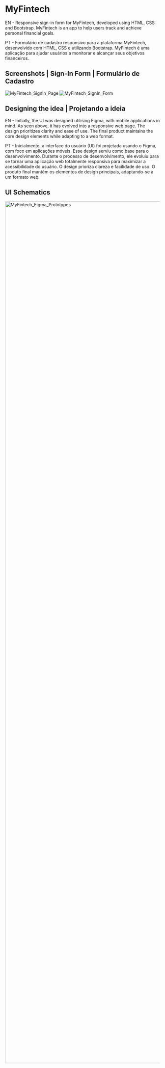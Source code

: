 # MyFintech

EN  - Responsive sign-in form for MyFintech, developed using HTML, CSS and Bootstrap.
MyFintech is an app to help users track and achieve personal financial goals.

PT - Formulário de cadastro responsivo para a plataforma MyFintech, desenvolvido com HTML, CSS e utilizando Bootstrap.
MyFintech é uma aplicação para ajudar usuários a monitorar e alcançar seus objetivos financeiros.


## Screenshots | Sign-In Form | Formulário de Cadastro
![MyFintech_SignIn_Page](https://github.com/user-attachments/assets/ce3e6d1e-4583-40cd-83a5-df0ed7b60e1a)
![MyFintech_SignIn_Form](https://github.com/user-attachments/assets/0fe96750-2152-4c8f-81db-b6f966677720)

## Designing the idea | Projetando a ideia
EN - Initially, the UI was designed utilising Figma, with mobile applications in mind. As seen above, it has evolved into a responsive web page.
The design prioritizes clarity and ease of use. The final product maintains the core design elements while adapting to a web format.

PT - Inicialmente, a interface do usuário (UI) foi projetada usando o Figma, com foco em aplicações móveis. Esse design serviu como base para o desenvolvimento. Durante o processo de desenvolvimento, ele evoluiu para se tornar uma aplicação web totalmente responsiva para maximizar a acessibilidade do usuário. O design prioriza clareza e facilidade de uso. O produto final mantém os elementos de design principais, adaptando-se a um formato web.


## UI Schematics 
<img width="2808" alt="MyFintech_Figma_Prototypes" src="https://github.com/user-attachments/assets/457eb653-0d3e-4b5d-a52f-06cc74bdd6e4" />
